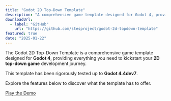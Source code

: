 ```yaml
---
title: "Godot 2D Top-Down Template"
description: "A comprehensive game template designed for Godot 4, providing everything you need to kickstart your 2D top-down game development journey."
downloadUrl:
  - label: "GitHub"
    url: "https://github.com/stesproject/godot-2d-topdown-template"
featured: true
date: "2025-01-22"
---
```


The Godot 2D Top-Down Template is a comprehensive game template designed for **Godot 4**, providing everything you need to kickstart your **2D top-down game** development journey.

This template has been rigorously tested up to **Godot 4.4dev7**.

Explore the features below to discover what the template has to offer.

<div class="w-full flex justify-center pb-6">
  <a
    href="https://alchemy-pot.web.app/files/godot-2d-topdown-template/play"
    target="_blank"
    class="button secondary"
  >
    Play the Demo
  </a>
</div>
